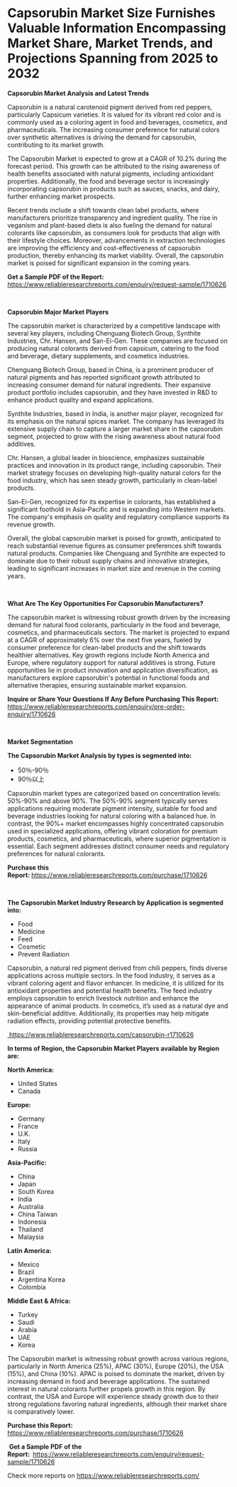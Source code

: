 <p><h1>Capsorubin Market Size Furnishes Valuable Information Encompassing Market Share, Market Trends, and Projections Spanning from 2025 to 2032</h1></p><p><strong>Capsorubin Market Analysis and Latest Trends</strong></p>
<p><p>Capsorubin is a natural carotenoid pigment derived from red peppers, particularly Capsicum varieties. It is valued for its vibrant red color and is commonly used as a coloring agent in food and beverages, cosmetics, and pharmaceuticals. The increasing consumer preference for natural colors over synthetic alternatives is driving the demand for capsorubin, contributing to its market growth.</p><p>The Capsorubin Market is expected to grow at a CAGR of 10.2% during the forecast period. This growth can be attributed to the rising awareness of health benefits associated with natural pigments, including antioxidant properties. Additionally, the food and beverage sector is increasingly incorporating capsorubin in products such as sauces, snacks, and dairy, further enhancing market prospects.</p><p>Recent trends include a shift towards clean label products, where manufacturers prioritize transparency and ingredient quality. The rise in veganism and plant-based diets is also fueling the demand for natural colorants like capsorubin, as consumers look for products that align with their lifestyle choices. Moreover, advancements in extraction technologies are improving the efficiency and cost-effectiveness of capsorubin production, thereby enhancing its market viability. Overall, the capsorubin market is poised for significant expansion in the coming years.</p></p>
<p><strong>Get a Sample PDF of the Report:&nbsp;</strong> <a href="https://www.reliableresearchreports.com/enquiry/request-sample/1710626?utm_campaign=1581&utm_medium=2&utm_source=Github&utm_content=ia&utm_term=10012025&utm_id=capsorubin">https://www.reliableresearchreports.com/enquiry/request-sample/1710626</a></p>
<p>&nbsp;</p>
<p><strong>Capsorubin Major Market Players</strong></p>
<p><p>The capsorubin market is characterized by a competitive landscape with several key players, including Chenguang Biotech Group, Synthite Industries, Chr. Hansen, and San-Ei-Gen. These companies are focused on producing natural colorants derived from capsicum, catering to the food and beverage, dietary supplements, and cosmetics industries.</p><p>Chenguang Biotech Group, based in China, is a prominent producer of natural pigments and has reported significant growth attributed to increasing consumer demand for natural ingredients. Their expansive product portfolio includes capsorubin, and they have invested in R&D to enhance product quality and expand applications.</p><p>Synthite Industries, based in India, is another major player, recognized for its emphasis on the natural spices market. The company has leveraged its extensive supply chain to capture a larger market share in the capsorubin segment, projected to grow with the rising awareness about natural food additives.</p><p>Chr. Hansen, a global leader in bioscience, emphasizes sustainable practices and innovation in its product range, including capsorubin. Their market strategy focuses on developing high-quality natural colors for the food industry, which has seen steady growth, particularly in clean-label products.</p><p>San-Ei-Gen, recognized for its expertise in colorants, has established a significant foothold in Asia-Pacific and is expanding into Western markets. The company's emphasis on quality and regulatory compliance supports its revenue growth.</p><p>Overall, the global capsorubin market is poised for growth, anticipated to reach substantial revenue figures as consumer preferences shift towards natural products. Companies like Chenguang and Synthite are expected to dominate due to their robust supply chains and innovative strategies, leading to significant increases in market size and revenue in the coming years.</p></p>
<p>&nbsp;</p>
<p><strong>What Are The Key Opportunities For Capsorubin Manufacturers?</strong></p>
<p><p>The capsorubin market is witnessing robust growth driven by the increasing demand for natural food colorants, particularly in the food and beverage, cosmetics, and pharmaceuticals sectors. The market is projected to expand at a CAGR of approximately 6% over the next five years, fueled by consumer preference for clean-label products and the shift towards healthier alternatives. Key growth regions include North America and Europe, where regulatory support for natural additives is strong. Future opportunities lie in product innovation and application diversification, as manufacturers explore capsorubin's potential in functional foods and alternative therapies, ensuring sustainable market expansion.</p></p>
<p><strong>Inquire or Share Your Questions If Any Before Purchasing This Report:</strong> <a href="https://www.reliableresearchreports.com/enquiry/pre-order-enquiry/1710626?utm_campaign=1581&utm_medium=2&utm_source=Github&utm_content=ia&utm_term=10012025&utm_id=capsorubin">https://www.reliableresearchreports.com/enquiry/pre-order-enquiry/1710626</a></p>
<p>&nbsp;</p>
<p><strong>Market Segmentation</strong></p>
<p><strong>The Capsorubin Market Analysis by types is segmented into:</strong></p>
<p><ul><li>50％-90％</li><li>90％以上</li></ul></p>
<p><p>Capsorubin market types are categorized based on concentration levels: 50%-90% and above 90%. The 50%-90% segment typically serves applications requiring moderate pigment intensity, suitable for food and beverage industries looking for natural coloring with a balanced hue. In contrast, the 90%+ market encompasses highly concentrated capsorubin used in specialized applications, offering vibrant coloration for premium products, cosmetics, and pharmaceuticals, where superior pigmentation is essential. Each segment addresses distinct consumer needs and regulatory preferences for natural colorants.</p></p>
<p><strong>Purchase this Report:&nbsp;</strong><a href="https://www.reliableresearchreports.com/purchase/1710626?utm_campaign=1581&utm_medium=2&utm_source=Github&utm_content=ia&utm_term=10012025&utm_id=capsorubin">https://www.reliableresearchreports.com/purchase/1710626</a></p>
<p>&nbsp;</p>
<p><strong>The Capsorubin Market Industry Research by Application is segmented into:</strong></p>
<p><ul><li>Food</li><li>Medicine</li><li>Feed</li><li>Cosmetic</li><li>Prevent Radiation</li></ul></p>
<p><p>Capsorubin, a natural red pigment derived from chili peppers, finds diverse applications across multiple sectors. In the food industry, it serves as a vibrant coloring agent and flavor enhancer. In medicine, it is utilized for its antioxidant properties and potential health benefits. The feed industry employs capsorubin to enrich livestock nutrition and enhance the appearance of animal products. In cosmetics, it’s used as a natural dye and skin-beneficial additive. Additionally, its properties may help mitigate radiation effects, providing potential protective benefits.</p></p>
<p><a href="https://www.reliableresearchreports.com/capsorubin-r1710626?utm_campaign=1581&utm_medium=2&utm_source=Github&utm_content=ia&utm_term=10012025&utm_id=capsorubin">&nbsp;https://www.reliableresearchreports.com/capsorubin-r1710626</a></p>
<p><strong>In terms of Region, the Capsorubin Market Players available by Region are:</strong></p>
<p>
    <p> <strong> North America: </strong>
        <ul>
            <li>United States</li>
            <li>Canada</li>
        </ul>
        </p> 
    <p> <strong> Europe: </strong>
        <ul>
            <li>Germany</li>
            <li>France</li>
            <li>U.K.</li>
            <li>Italy</li>
            <li>Russia</li>
        </ul>
        </p> 
    <p> <strong> Asia-Pacific: </strong>
        <ul>
            <li>China</li>
            <li>Japan</li>
            <li>South Korea</li>
            <li>India</li>
            <li>Australia</li>
            <li>China Taiwan</li>
            <li>Indonesia</li>
            <li>Thailand</li>
            <li>Malaysia</li>
        </ul>
        </p> 
    <p> <strong> Latin America: </strong>
        <ul>
            <li>Mexico</li>
            <li>Brazil</li>
            <li>Argentina Korea</li>
            <li>Colombia</li>
        </ul>
        </p> 
    <p> <strong> Middle East & Africa: </strong>
        <ul>
            <li>Turkey</li>
            <li>Saudi</li>
            <li>Arabia</li>
            <li>UAE</li>
            <li>Korea</li>
        </ul>
    </p>
    </p>
<p><p>The Capsorubin market is witnessing robust growth across various regions, particularly in North America (25%), APAC (30%), Europe (20%), the USA (15%), and China (10%). APAC is poised to dominate the market, driven by increasing demand in food and beverage applications. The sustained interest in natural colorants further propels growth in this region. By contrast, the USA and Europe will experience steady growth due to their strong regulations favoring natural ingredients, although their market share is comparatively lower.</p></p>
<p><strong>Purchase this Report: </strong><a href="https://www.reliableresearchreports.com/purchase/1710626?utm_campaign=1581&utm_medium=2&utm_source=Github&utm_content=ia&utm_term=10012025&utm_id=capsorubin">https://www.reliableresearchreports.com/purchase/1710626</a></p>
<p>&nbsp;<strong>Get a Sample PDF of the Report:&nbsp;&nbsp;</strong><a href="https://www.reliableresearchreports.com/enquiry/request-sample/1710626?utm_campaign=1581&utm_medium=2&utm_source=Github&utm_content=ia&utm_term=10012025&utm_id=capsorubin">https://www.reliableresearchreports.com/enquiry/request-sample/1710626</a></p>
<p><strong></strong></p>
<p>Check more reports on <a href="https://www.reliableresearchreports.com/?utm_campaign=1581&utm_medium=2&utm_source=Github&utm_content=ia&utm_term=10012025&utm_id=capsorubin">https://www.reliableresearchreports.com/</a></p>